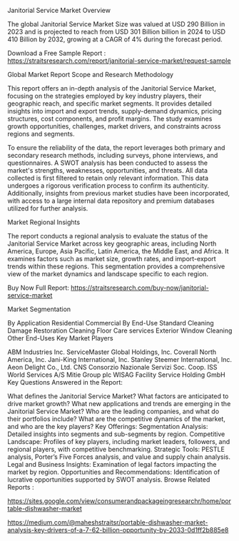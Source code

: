 Janitorial Service Market Overview

The global Janitorial Service Market Size was valued at USD 290 Billion in 2023 and is projected to reach from USD 301 Billion billion in 2024 to USD 410 Billion by 2032, growing at a CAGR of 4% during the forecast period.

Download a Free Sample Report : https://straitsresearch.com/report/janitorial-service-market/request-sample

Global Market Report Scope and Research Methodology

This report offers an in-depth analysis of the Janitorial Service Market, focusing on the strategies employed by key industry players, their geographic reach, and specific market segments. It provides detailed insights into import and export trends, supply-demand dynamics, pricing structures, cost components, and profit margins. The study examines growth opportunities, challenges, market drivers, and constraints across regions and segments.

To ensure the reliability of the data, the report leverages both primary and secondary research methods, including surveys, phone interviews, and questionnaires. A SWOT analysis has been conducted to assess the market's strengths, weaknesses, opportunities, and threats. All data collected is first filtered to retain only relevant information. This data undergoes a rigorous verification process to confirm its authenticity. Additionally, insights from previous market studies have been incorporated, with access to a large internal data repository and premium databases utilized for further analysis.

Market Regional Insights

The report conducts a regional analysis to evaluate the status of the Janitorial Service Market across key geographic areas, including North America, Europe, Asia Pacific, Latin America, the Middle East, and Africa. It examines factors such as market size, growth rates, and import-export trends within these regions. This segmentation provides a comprehensive view of the market dynamics and landscape specific to each region.

Buy Now Full Report: https://straitsresearch.com/buy-now/janitorial-service-market 

Market Segmentation

By Application
Residential
Commercial
By End-Use
Standard Cleaning
Damage Restoration Cleaning
Floor Care services
Exterior Window Cleaning
Other End-Uses
Key Market Players

ABM Industries Inc.
ServiceMaster Global Holdings, Inc.
Coverall North America, Inc.
Jani-King International, Inc.
Stanley Steemer International, Inc.
Aeon Delight Co., Ltd.
CNS Consorzio Nazionale Servizi Soc. Coop.
ISS World Services A/S
Mitie Group plc
WISAG Facility Service Holding GmbH
Key Questions Answered in the Report:

What defines the Janitorial Service Market?
What factors are anticipated to drive market growth?
What new applications and trends are emerging in the Janitorial Service Market?
Who are the leading companies, and what do their portfolios include?
What are the competitive dynamics of the market, and who are the key players?
Key Offerings:
Segmentation Analysis: Detailed insights into segments and sub-segments by region.
Competitive Landscape: Profiles of key players, including market leaders, followers, and regional players, with competitive benchmarking.
Strategic Tools: PESTLE analysis, Porter’s Five Forces analysis, and value and supply chain analysis.
Legal and Business Insights: Examination of legal factors impacting the market by region.
Opportunities and Recommendations: Identification of lucrative opportunities supported by SWOT analysis.
Browse Related Reports : 

https://sites.google.com/view/consumerandpackageingresearchr/home/portable-dishwasher-market 

https://medium.com/@maheshstraitsr/portable-dishwasher-market-analysis-key-drivers-of-a-7-62-billion-opportunity-by-2033-0d1ff2b885e8 
